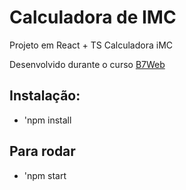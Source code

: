 # Calculadora de IMC

Projeto em React + TS
Calculadora iMC

Desenvolvido durante o curso [B7Web](https://b7web.com.br)

## Instalação:
- 'npm install
## Para rodar
- 'npm start